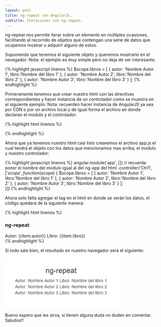 ```yaml
---
layout: post
title: ng-repeat con AngularJs.
subtitle: Iteraciones con ng-repeat.
---
```


ng-repeat nos permite iterar sobre un elemento en múltiples ocasiones, facilitando al recorrido de objetos que contengan una serie de datos que ocupemos mostrar o adquirir alguno de estos.

Suponiendo que tenemos el siguiente objeto y queremos mostrarlo en el navegador: 
Nota: el ejemplo es muy simple pero no deja de ser interesante.

{% highlight javascript linenos %}
$scope.libros = [
	{
		autor: 'Nombre Autor 1',
		libro:'Nombre del libro 1'
	},
	{
		autor: 'Nombre Autor 2',
		libro:'Nombre del libro 2'
	},
	{
		autor: 'Nombre Autor 3',
		libro:'Nombre del libro 3'
	}
];
{% endhighlight %}

Primeramente tenemos que crear nuestro html con las directivas correspondientes y hacer instancia de un controlador como se muestra en el siguiente ejemplo:
Nota: recuerden hacer instancia de AngularJS ya sea por CDN o por un archivo local y de igual forma el archivo en donde declaran el modulo y el controlador:

{% highlight html linenos %}
<!DOCTYPE html>
<html lang="es">
 <head>

   <meta charset="UTF-8" />
   <title> ng-repeat -> AngularJS </title>
   <!-- Aquí esta la referencia de ANGULARJS -->
   <!-- La ubicación puede varia a la de ustedes -->
   <script src="./vendors/angular.min.js"></script>
   <!-- Aquí instanciamos el archivo que tendra nuestro modulo y controlador-->
   <!-- El archivo lo declararemos mas abajo con el nombre de app.js-->
   <script src="./vendors/js/app.js"></script>
 </head>
 <body ng-app="app"><!-- Direcctiva para inicializar una aplicación angular-->

   <div ng-controller="Ctrl1"><!-- Ahora declaramos nuestro controlador -->       
   </div>

 </body>
</html>
{% endhighlight %}

Ahora que ya tenemos nuestro html casi listo crearemos el archivo app.js el cual tendrá el objeto con los datos que mencionamos mas arriba, el modulo y nuestro controlador:

{% highlight javascript linenos %}
angular.module('app', []) // recuerda poner el nombre del modulo igual al del ng-app del html
.controller('Ctrl1', ['$scope', function ($scope) {
    $scope.libros = [
        {
            autor: 'Nombre Autor 1',
            libro:'Nombre del libro 1'
        },
        {
            autor: 'Nombre Autor 2',
            libro:'Nombre del libro 2'
        },
        {
            autor: 'Nombre Autor 3',
            libro:'Nombre del libro 3'
        }
    ];    
}])
{% endhighlight %}

Ahora solo falta agregar el tag en el html en donde se verán los datos, el código quedará de la siguiente manera: 

{% highlight html linenos %}
<!DOCTYPE html>
<html lang="es">
 <head>
   <meta charset="UTF-8" />
   <title> ng-repeat -> AngularJS </title>
   <script src="./vendors/angular.min.js"></script>
   <script src="./vendors/js/app.js"></script>
 </head>
 <body ng-app="app">

   <div ng-controller="Ctrl1">
       <h3>ng-repeat</h3> 
       <!-- Dentro de este div se reflejaran los datos y 
       aquí declaramos nuestra directiva ng-repeat -->
       <div ng-repeat="item in libros">
            <span>Autor: </span>{{item.autor}}
            <span>Libro: </span>{{item.libro}}
       </div>
   </div>

 </body>
</html>
{% endhighlight %}

Si todo sale bien, el resultado en nuestro navegador será el siguiente: 

![alt text](../img/ng-repe.png)

Bueno espero que les sirva, si tienen alguna duda no duden en comentar.
Saludos!!
